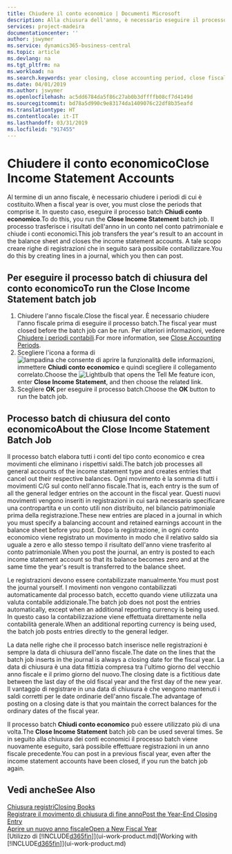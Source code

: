 ```yaml
---
title: Chiudere il conto economico | Documenti Microsoft
description: Alla chiusura dell'anno, è necessario eseguire il processo batch Chiudi conto economico per chiudere i periodi contabili che costituiscono l'anno fiscale.
services: project-madeira
documentationcenter: ''
author: jswymer
ms.service: dynamics365-business-central
ms.topic: article
ms.devlang: na
ms.tgt_pltfrm: na
ms.workload: na
ms.search.keywords: year closing, close accounting period, close fiscal year, bank account detailed trial balance
ms.date: 04/01/2019
ms.author: jswymer
ms.openlocfilehash: ac5dd6784da5f86c27ab0b3dffffb08cf7d4149d
ms.sourcegitcommit: bd78a5d990c9e83174da1409076c22df8b35eafd
ms.translationtype: HT
ms.contentlocale: it-IT
ms.lasthandoff: 03/31/2019
ms.locfileid: "917455"
---
```

# <a name="close-income-statement-accounts"></a><span data-ttu-id="55391-103">Chiudere il conto economico</span><span class="sxs-lookup"><span data-stu-id="55391-103">Close Income Statement Accounts</span></span>
<span data-ttu-id="55391-104">Al termine di un anno fiscale, è necessario chiudere i periodi di cui è costituito.</span><span class="sxs-lookup"><span data-stu-id="55391-104">When a fiscal year is over, you must close the periods that comprise it.</span></span> <span data-ttu-id="55391-105">In questo caso, eseguire il processo batch **Chiudi conto economico**.</span><span class="sxs-lookup"><span data-stu-id="55391-105">To do this, you run the **Close Income Statement** batch job.</span></span> <span data-ttu-id="55391-106">Il processo trasferisce i risultati dell'anno in un conto nel conto patrimoniale e chiude i conti economici.</span><span class="sxs-lookup"><span data-stu-id="55391-106">This job transfers the year's result to an account in the balance sheet and closes the income statement accounts.</span></span> <span data-ttu-id="55391-107">A tale scopo creare righe di registrazioni che in seguito sarà possibile contabilizzare.</span><span class="sxs-lookup"><span data-stu-id="55391-107">You do this by creating lines in a journal, which you then can post.</span></span>

## <a name="to-run-the-close-income-statement-batch-job"></a><span data-ttu-id="55391-108">Per eseguire il processo batch di chiusura del conto economico</span><span class="sxs-lookup"><span data-stu-id="55391-108">To run the Close Income Statement batch job</span></span>
1. <span data-ttu-id="55391-109">Chiudere l'anno fiscale.</span><span class="sxs-lookup"><span data-stu-id="55391-109">Close the fiscal year.</span></span> <span data-ttu-id="55391-110">È necessario chiudere l'anno fiscale prima di eseguire il processo batch.</span><span class="sxs-lookup"><span data-stu-id="55391-110">The fiscal year must closed before the batch job can be run.</span></span> <span data-ttu-id="55391-111">Per ulteriori informazioni, vedere [Chiudere i periodi contabili](year-close-account-periods.md).</span><span class="sxs-lookup"><span data-stu-id="55391-111">For more information, see [Close Accounting Periods](year-close-account-periods.md).</span></span>
2. <span data-ttu-id="55391-112">Scegliere l'icona a forma di ![lampadina che consente di aprire la funzionalità delle informazioni](media/ui-search/search_small.png "Informazioni sull'operazione che si desidera eseguire"), immettere **Chiudi conto economico** e quindi scegliere il collegamento correlato.</span><span class="sxs-lookup"><span data-stu-id="55391-112">Choose the ![Lightbulb that opens the Tell Me feature](media/ui-search/search_small.png "Tell me what you want to do") icon, enter **Close Income Statement**, and then choose the related link.</span></span>
3. <span data-ttu-id="55391-113">Scegliere **OK** per eseguire il processo batch.</span><span class="sxs-lookup"><span data-stu-id="55391-113">Choose the **OK** button to run the batch job.</span></span>

## <a name="about-the-close-income-statement-batch-job"></a><span data-ttu-id="55391-114">Processo batch di chiusura del conto economico</span><span class="sxs-lookup"><span data-stu-id="55391-114">About the Close Income Statement Batch Job</span></span>
<span data-ttu-id="55391-115">Il processo batch elabora tutti i conti del tipo conto economico e crea movimenti che eliminano i rispettivi saldi.</span><span class="sxs-lookup"><span data-stu-id="55391-115">The batch job processes all general accounts of the income statement type and creates entries that cancel out their respective balances.</span></span> <span data-ttu-id="55391-116">Ogni movimento è la somma di tutti i movimenti C/G sul conto nell'anno fiscale.</span><span class="sxs-lookup"><span data-stu-id="55391-116">That is, each entry is the sum of all the general ledger entries on the account in the fiscal year.</span></span> <span data-ttu-id="55391-117">Questi nuovi movimenti vengono inseriti in registrazioni in cui sarà necessario specificare una contropartita e un conto utili non distribuito, nel bilancio patrimoniale prima della registrazione.</span><span class="sxs-lookup"><span data-stu-id="55391-117">These new entries are placed in a journal in which you must specify a balancing account and retained earnings account in the balance sheet before you post.</span></span> <span data-ttu-id="55391-118">Dopo la registrazione, in ogni conto economico viene registrato un movimento in modo che il relativo saldo sia uguale a zero e allo stesso tempo il risultato dell'anno viene trasferito al conto patrimoniale.</span><span class="sxs-lookup"><span data-stu-id="55391-118">When you post the journal, an entry is posted to each income statement account so that its balance becomes zero and at the same time the year's result is transferred to the balance sheet.</span></span>

<span data-ttu-id="55391-119">Le registrazioni devono essere contabilizzate manualmente.</span><span class="sxs-lookup"><span data-stu-id="55391-119">You must post the journal yourself.</span></span> <span data-ttu-id="55391-120">I movimenti non vengono contabilizzati automaticamente dal processo batch, eccetto quando viene utilizzata una valuta contabile addizionale.</span><span class="sxs-lookup"><span data-stu-id="55391-120">The batch job does not post the entries automatically, except when an additional reporting currency is being used.</span></span> <span data-ttu-id="55391-121">In questo caso la contabilizzazione viene effettuata direttamente nella contabilità generale.</span><span class="sxs-lookup"><span data-stu-id="55391-121">When an additional reporting currency is being used, the batch job posts entries directly to the general ledger.</span></span>

<span data-ttu-id="55391-122">La data nelle righe che il processo batch inserisce nelle registrazioni è sempre la data di chiusura dell'anno fiscale.</span><span class="sxs-lookup"><span data-stu-id="55391-122">The date on the lines that the batch job inserts in the journal is always a closing date for the fiscal year.</span></span> <span data-ttu-id="55391-123">La data di chiusura è una data fittizia compresa tra l'ultimo giorno del vecchio anno fiscale e il primo giorno del nuovo.</span><span class="sxs-lookup"><span data-stu-id="55391-123">The closing date is a fictitious date between the last day of the old fiscal year and the first day of the new year.</span></span> <span data-ttu-id="55391-124">Il vantaggio di registrare in una data di chiusura è che vengono mantenuti i saldi corretti per le date ordinarie dell'anno fiscale.</span><span class="sxs-lookup"><span data-stu-id="55391-124">The advantage of posting on a closing date is that you maintain the correct balances for the ordinary dates of the fiscal year.</span></span>

<span data-ttu-id="55391-125">Il processo batch **Chiudi conto economico** può essere utilizzato più di una volta.</span><span class="sxs-lookup"><span data-stu-id="55391-125">The **Close Income Statement** batch job can be used several times.</span></span> <span data-ttu-id="55391-126">Se in seguito alla chiusura dei conti economici il processo batch viene nuovamente eseguito, sarà possibile effettuare registrazioni in un anno fiscale precedente.</span><span class="sxs-lookup"><span data-stu-id="55391-126">You can post in a previous fiscal year, even after the income statement accounts have been closed, if you run the batch job again.</span></span>

## <a name="see-also"></a><span data-ttu-id="55391-127">Vedi anche</span><span class="sxs-lookup"><span data-stu-id="55391-127">See Also</span></span>
[<span data-ttu-id="55391-128">Chiusura registri</span><span class="sxs-lookup"><span data-stu-id="55391-128">Closing Books</span></span>](year-close-books.md)  
[<span data-ttu-id="55391-129">Registrare il movimento di chiusura di fine anno</span><span class="sxs-lookup"><span data-stu-id="55391-129">Post the Year-End Closing Entry</span></span>](year-how-post-year-end-close-entry.md)  
[<span data-ttu-id="55391-130">Aprire un nuovo anno fiscale</span><span class="sxs-lookup"><span data-stu-id="55391-130">Open a New Fiscal Year</span></span>](finance-how-open-new-fiscal-year.md)  
<span data-ttu-id="55391-131">[Utilizzo di [!INCLUDE[d365fin](includes/d365fin_md.md)]](ui-work-product.md)</span><span class="sxs-lookup"><span data-stu-id="55391-131">[Working with [!INCLUDE[d365fin](includes/d365fin_md.md)]](ui-work-product.md)</span></span>

